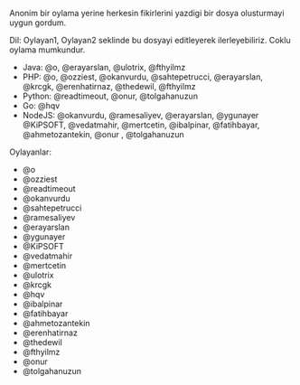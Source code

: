Anonim bir oylama yerine herkesin fikirlerini yazdigi bir dosya olusturmayi uygun gordum.

Dil: Oylayan1, Oylayan2 seklinde bu dosyayi editleyerek ilerleyebiliriz. Coklu oylama mumkundur.

* Java: @o, @erayarslan, @ulotrix, @fthyilmz
* PHP: @o, @ozziest, @okanvurdu, @sahtepetrucci, @erayarslan, @krcgk, @erenhatirnaz, @thedewil, @fthyilmz
* Python: @readtimeout, @onur, @tolgahanuzun
* Go: @hqv
* NodeJS: @okanvurdu, @ramesaliyev, @erayarslan, @ygunayer @KiPSOFT, @vedatmahir, @mertcetin, @ibalpinar, @fatihbayar, @ahmetozantekin, @onur , @tolgahanuzun

Oylayanlar:

* @o
* @ozziest
* @readtimeout
* @okanvurdu
* @sahtepetrucci
* @ramesaliyev
* @erayarslan
* @ygunayer
* @KiPSOFT
* @vedatmahir
* @mertcetin
* @ulotrix
* @krcgk
* @hqv
* @ibalpinar
* @fatihbayar
* @ahmetozantekin
* @erenhatirnaz
* @thedewil
* @fthyilmz
* @onur
* @tolgahanuzun
